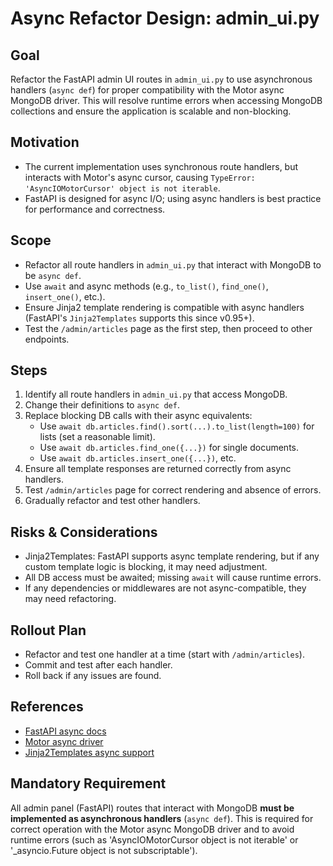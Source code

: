 # Async Refactor Design: admin_ui.py

## Goal

Refactor the FastAPI admin UI routes in `admin_ui.py` to use asynchronous handlers (`async def`) for proper compatibility with the Motor async MongoDB driver. This will resolve runtime errors when accessing MongoDB collections and ensure the application is scalable and non-blocking.

## Motivation

- The current implementation uses synchronous route handlers, but interacts with Motor's async cursor, causing `TypeError: 'AsyncIOMotorCursor' object is not iterable`.
- FastAPI is designed for async I/O; using async handlers is best practice for performance and correctness.

## Scope

- Refactor all route handlers in `admin_ui.py` that interact with MongoDB to be `async def`.
- Use `await` and async methods (e.g., `to_list()`, `find_one()`, `insert_one()`, etc.).
- Ensure Jinja2 template rendering is compatible with async handlers (FastAPI's `Jinja2Templates` supports this since v0.95+).
- Test the `/admin/articles` page as the first step, then proceed to other endpoints.

## Steps

1. Identify all route handlers in `admin_ui.py` that access MongoDB.
2. Change their definitions to `async def`.
3. Replace blocking DB calls with their async equivalents:
   - Use `await db.articles.find().sort(...).to_list(length=100)` for lists (set a reasonable limit).
   - Use `await db.articles.find_one({...})` for single documents.
   - Use `await db.articles.insert_one({...})`, etc.
4. Ensure all template responses are returned correctly from async handlers.
5. Test `/admin/articles` page for correct rendering and absence of errors.
6. Gradually refactor and test other handlers.

## Risks & Considerations

- Jinja2Templates: FastAPI supports async template rendering, but if any custom template logic is blocking, it may need adjustment.
- All DB access must be awaited; missing `await` will cause runtime errors.
- If any dependencies or middlewares are not async-compatible, they may need refactoring.

## Rollout Plan

- Refactor and test one handler at a time (start with `/admin/articles`).
- Commit and test after each handler.
- Roll back if any issues are found.

## References
- [FastAPI async docs](https://fastapi.tiangolo.com/async/)
- [Motor async driver](https://motor.readthedocs.io/en/stable/)
- [Jinja2Templates async support](https://fastapi.tiangolo.com/advanced/templates/)

## Mandatory Requirement

All admin panel (FastAPI) routes that interact with MongoDB **must be implemented as asynchronous handlers** (`async def`).
This is required for correct operation with the Motor async MongoDB driver and to avoid runtime errors (such as 'AsyncIOMotorCursor object is not iterable' or '_asyncio.Future object is not subscriptable'). 